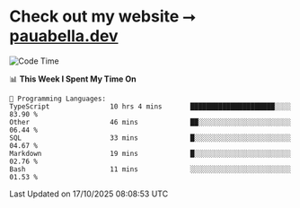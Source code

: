 # Check out my website ⭢ [pauabella.dev](https://pauabella.dev)

<!--START_SECTION:waka-->
![Code Time](http://img.shields.io/badge/Code%20Time-4%2C908%20hrs%2040%20mins-blue)

📊 **This Week I Spent My Time On** 

```text
💬 Programming Languages: 
TypeScript               10 hrs 4 mins       █████████████████████░░░░   83.90 % 
Other                    46 mins             ██░░░░░░░░░░░░░░░░░░░░░░░   06.44 % 
SQL                      33 mins             █░░░░░░░░░░░░░░░░░░░░░░░░   04.67 % 
Markdown                 19 mins             █░░░░░░░░░░░░░░░░░░░░░░░░   02.76 % 
Bash                     11 mins             ░░░░░░░░░░░░░░░░░░░░░░░░░   01.53 % 
```


 Last Updated on 17/10/2025 08:08:53 UTC
<!--END_SECTION:waka-->

